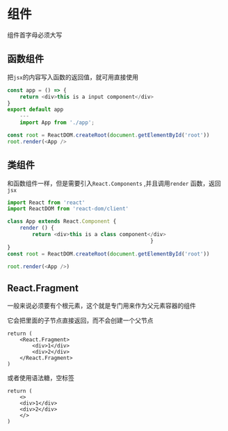 # 组件

组件首字母必须大写

## 函数组件

把`jsx`的内容写入函数的返回值，就可用直接使用

```js
const app = () => {
    return <div>this is a input component</div>
}
export default app
    ---
    import App from './app';

const root = ReactDOM.createRoot(document.getElementById('root'))
root.render(<App />
```



## 类组件

和函数组件一样，但是需要引入`React.Components` ,并且调用`render` 函数，返回`jsx`

```js
import React from 'react'
import ReactDOM from 'react-dom/client'

class App extends React.Component {
    render () {
        return <div>this is a class component</div>
                                              }
}
const root = ReactDOM.createRoot(document.getElementById('root'))

root.render(<App />)
```



## React.Fragment

一般来说必须要有个根元素，这个就是专门用来作为父元素容器的组件

它会把里面的子节点直接返回，而不会创建一个父节点

```react
return (
    <React.Fragment>
        <div>1</div>
        <div>2</div>
    </React.Fragment>
)
```

或者使用语法糖，空标签

```react
return (
    <>
    <div>1</div>
    <div>2</div>
    </>
)
```


